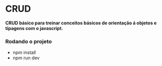 # CRUD 

<strong>CRUD básico para treinar conceitos básicos de orientação á objetos e tipagens com o javascript.</strong>

<h3>Rodando o projeto</h3>
<ul>
  <li>npm install</li>
  <li>npm run dev</li>
</ul>
